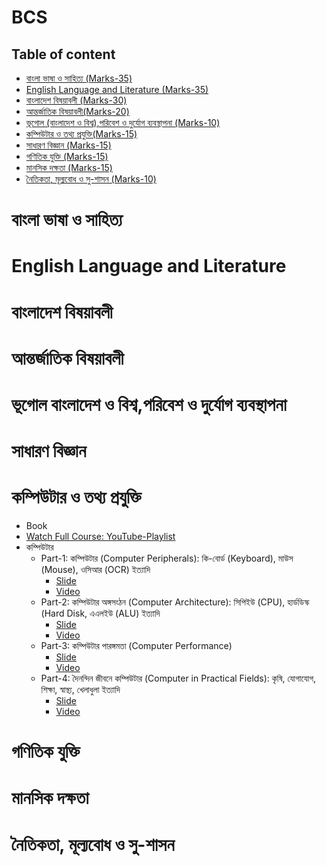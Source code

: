# BCS
## Table of content
- [বাংলা ভাষা ও সাহিত্য (Marks-35)](#বাংলা-ভাষা-ও-সাহিত্য)
- [English Language and Literature (Marks-35)](#English-Language-and-Literature)
- [বাংলাদেশ বিষয়াবলী﻿ (Marks-30)](#বাংলাদেশ-বিষয়াবলী﻿)
- [আন্তর্জাতিক বিষয়াবলী(Marks-20)](#আন্তর্জাতিক-বিষয়াবলী)
- [ভূগোল (বাংলাদেশ ও বিশ্ব),পরিবেশ ও দুর্যোগ ব্যবস্থাপনা (Marks-10)](#ভূগোল-বাংলাদেশ-ও-বিশ্ব,-পরিবেশ-ও-দুর্যোগ-ব্যবস্থাপনা)
- [কম্পিউটার ও তথ্য প্রযুক্তি(Marks-15)](#কম্পিউটার-ও-তথ্য-প্রযুক্তি) 
- [সাধারণ বিজ্ঞান (Marks-15)](#সাধারণ-বিজ্ঞান) 
- [গণিতিক যুক্তি (Marks-15)](#গণিতিক-যুক্তি) 
- [মানসিক দক্ষতা (Marks-15)](#মানসিক-দক্ষতা)
- [নৈতিকতা, মূল্যবোধ ও সু-শাসন (Marks-10)](#নৈতিকতা,-মূল্যবোধ-ও-সু-শাসন)


# বাংলা ভাষা ও সাহিত্য
# English Language and Literature
# বাংলাদেশ বিষয়াবলী﻿
# আন্তর্জাতিক বিষয়াবলী
# ভূগোল বাংলাদেশ ও বিশ্ব,পরিবেশ ও দুর্যোগ ব্যবস্থাপনা
# সাধারণ বিজ্ঞান

# কম্পিউটার ও তথ্য প্রযুক্তি
- Book
- [Watch Full Course: YouTube-Playlist](https://www.youtube.com/playlist?list=PLxgggrEKTYF1zyX0BnZeb9GBj1KXQu_eo)
- কম্পিউটার
   - Part-1: কম্পিউটার (Computer Peripherals): কি-বোর্ড (Keyboard), মাউস (Mouse), ওসিআর (OCR) ইত্যাদি
     - [Slide](https://www.canva.com/design/DAGtikSQ40g/QKiF4k0gXvvc1XDqdwPXBA/edit?utm_content=DAGtikSQ40g&utm_campaign=designshare&utm_medium=link2&utm_source=sharebutton)
     - [Video](https://www.youtube.com/watch?v=q5w7mteEgxs&t=18s) 
   - Part-2: কম্পিউটার অঙ্গসংঠন (Computer Architecture): সিপিইউ (CPU), হার্ডডিস্ক (Hard Disk, এএলইউ (ALU) ইত্যাদি
     - [Slide](https://www.canva.com/design/DAGtlnugdfk/JXW6l0A-S6Pva8lJHdS80Q/edit?utm_content=DAGtlnugdfk&utm_campaign=designshare&utm_medium=link2&utm_source=sharebutton)
     - [Video](https://youtu.be/ziukBYBZrcw?si=cYuBbE2NiU47IhHE)
   - Part-3: কম্পিউটার পারঙ্গমতা (Computer Performance)
     - [Slide](https://www.canva.com/design/DAGtnEQyQsA/EfCgQo3SKzkLYz68dJ5SLg/edit?utm_content=DAGtnEQyQsA&utm_campaign=designshare&utm_medium=link2&utm_source=sharebutton)
     - [Video](https://youtu.be/ps87C7X7z_0?si=t4lBx3v3DvmlyDKS)
   - Part-4: দৈনন্দিন জীবনে কম্পিউটার (Computer in Practical Fields): কৃষি, যোগাযোগ, শিক্ষা, স্বাস্থ্য, খেলাধুলা ইত্যাদি
     - [Slide](https://www.canva.com/design/DAGwJfwuW4U/Uw3TU1EC0VhmXSMFQsyz1g/edit?utm_content=DAGwJfwuW4U&utm_campaign=designshare&utm_medium=link2&utm_source=sharebutton)
     - [Video](https://youtu.be/SoGOS9ZvgTk?si=MQSWlXUTfs-Lk8vS)

# গণিতিক যুক্তি
# মানসিক দক্ষতা
# নৈতিকতা, মূল্যবোধ ও সু-শাসন



